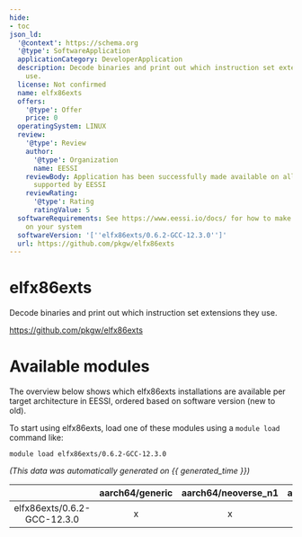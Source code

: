 ```yaml
---
hide:
- toc
json_ld:
  '@context': https://schema.org
  '@type': SoftwareApplication
  applicationCategory: DeveloperApplication
  description: Decode binaries and print out which instruction set extensions they
    use.
  license: Not confirmed
  name: elfx86exts
  offers:
    '@type': Offer
    price: 0
  operatingSystem: LINUX
  review:
    '@type': Review
    author:
      '@type': Organization
      name: EESSI
    reviewBody: Application has been successfully made available on all architectures
      supported by EESSI
    reviewRating:
      '@type': Rating
      ratingValue: 5
  softwareRequirements: See https://www.eessi.io/docs/ for how to make EESSI available
    on your system
  softwareVersion: '[''elfx86exts/0.6.2-GCC-12.3.0'']'
  url: https://github.com/pkgw/elfx86exts
---
```


elfx86exts
==========


Decode binaries and print out which instruction set extensions they use.

https://github.com/pkgw/elfx86exts
# Available modules


The overview below shows which elfx86exts installations are available per target architecture in EESSI, ordered based on software version (new to old).

To start using elfx86exts, load one of these modules using a `module load` command like:

```shell
module load elfx86exts/0.6.2-GCC-12.3.0
```

*(This data was automatically generated on {{ generated_time }})*  

| |aarch64/generic|aarch64/neoverse_n1|aarch64/neoverse_v1|x86_64/generic|x86_64/amd/zen2|x86_64/amd/zen3|x86_64/amd/zen4|x86_64/intel/haswell|x86_64/intel/sapphirerapids|x86_64/intel/skylake_avx512|
| :---: | :---: | :---: | :---: | :---: | :---: | :---: | :---: | :---: | :---: | :---: |
|elfx86exts/0.6.2-GCC-12.3.0|x|x|x|x|x|x|x|x|x|x|
